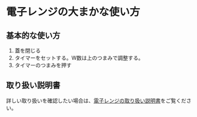 # 電子レンジの大まかな使い方

## 基本的な使い方
1. 蓋を閉じる
2. タイマーをセットする。W数は上のつまみで調整する。
3. タイマーのつまみを押す

## 取り扱い説明書
詳しい取り扱いを確認したい場合は、[電子レンジの取り扱い説明書](https://store.twinbird.jp/products/drld20w?srsltid=AfmBOooWSIRgWM_YdGa6ekp6HBWr7C65eMAKBUKYVXDFXhlAL00HN0YR)をご覧ください。

